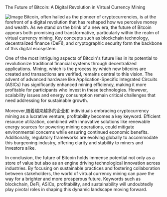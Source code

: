 The Future of Bitcoin: A Digital Revolution in Virtual Currency Mining


![Image](https://github.com/user-attachments/assets/31692037-0104-4703-abd1-696b6a7dd41b)
Bitcoin, often hailed as the pioneer of cryptocurrencies, is at the forefront of a digital revolution that has reshaped how we perceive money and wealth. As we stand on the brink of a new era, the future of Bitcoin appears both promising and transformative, particularly within the realm of virtual currency mining. Key concepts such as blockchain technology, decentralized finance (DeFi), and cryptographic security form the backbone of this digital ecosystem.

One of the most intriguing aspects of Bitcoin's future lies in its potential to revolutionize traditional financial systems through decentralized applications. Mining, which is the process by which new bitcoins are created and transactions are verified, remains central to this vision. The advent of advanced hardware like Application-Specific Integrated Circuits (ASICs) has significantly enhanced mining efficiency, making it more profitable for participants who invest in these technologies. However, scalability issues and energy consumption remain critical challenges that need addressing for sustainable growth.

Moreover,随着越来越多的企业和 individuals embracing cryptocurrency mining as a lucrative venture, profitability becomes a key keyword. Efficient resource utilization, combined with innovative solutions like renewable energy sources for powering mining operations, could mitigate environmental concerns while ensuring continued economic benefits. Additionally, regulatory frameworks are evolving globally to accommodate this burgeoning industry, offering clarity and stability to miners and investors alike.

In conclusion, the future of Bitcoin holds immense potential not only as a store of value but also as an engine driving technological innovation across industries. By focusing on sustainable practices and fostering collaboration between stakeholders, the world of virtual currency mining can pave the way for a brighter and more prosperous future. Keywords such as blockchain, DeFi, ASICs, profitability, and sustainability will undoubtedly play pivotal roles in shaping this dynamic landscape moving forward.